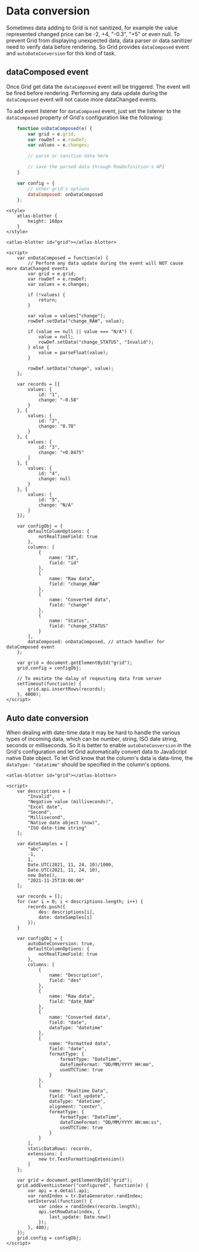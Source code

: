 # Data conversion

Sometimes data adding to Grid is not sanitized, for example the value represented changed price can be -2, +4, "-0.3", "+5" or even null. To prevent Grid from displaying unexpected data, data parser or data sanitizer need to verify data before rendering. So Grid provides `dataComposed` event and `autoDateConversion` for this kind of task.

## dataComposed event

Once Grid get data the `dataComposed` event will be triggered. The event will be fired before rendering. Performing any data update during the `dataComposed` event will not cause more dataChanged events.

To add event listener for `dataComposed` event, just set the listener to the `dataComposed` property of Grid's configuration like the following:

```js
	function onDataComposed(e) {
		var grid = e.grid;
		var rowDef = e.rowDef;
		var values = e.changes;

		// parse or sanitize data here

		// save the parsed data through RowDefinition's API 
	}

	var config = {
		// other grid's options
		dataComposed: onDataComposed
	};
```

```live
<style>
	atlas-blotter {
		height: 168px
	}
</style>

<atlas-blotter id="grid"></atlas-blotter>

<script>
	var onDataComposed = function(e) {
		// Perform any data update during the event will NOT cause more dataChanged events
		var grid = e.grid;
		var rowDef = e.rowDef;
		var values = e.changes;

		if (!values) {
			return;
		}

		var value = values["change"];
		rowDef.setData("change_RAW", value);

		if (value == null || value === "N/A") {
			value = null;
			rowDef.setData("change_STATUS", "Invalid");
		} else {
			value = parseFloat(value);
		}

		rowDef.setData("change", value);
	};

	var records = [{ 
		values: {
			id: "1",
			change: "-0.58"
		}
	}, {
		values: {
			id: "2",
			change: "0.78"
		}
	}, {
		values: {
			id: "3",
			change: "+0.0475"
		}
	}, {
		values: {
			id: "4",
			change: null
		}
	}, {
		values: {
			id: "5",
			change: "N/A"
		}
	}];

	var configObj = {
		defaultColumnOptions: {
			notRealTimeField: true
		},
		columns: [
			{
				name: "Id",
				field: "id"
			},
			{
				name: "Raw data",
				field: "change_RAW"
			},
			{
				name: "Converted data",
				field: "change"
			},
			{
				name: "Status",
				field: "change_STATUS"
			}
		],
		dataComposed: onDataComposed, // attach handler for dataComposed event
	};

	var grid = document.getElementById("grid");
	grid.config = configObj;

	// To emitate the dalay of reqeusting data from server
	setTimeout(function(e) {
		grid.api.insertRows(records);
	}, 4000);
</script>
```

## Auto date conversion

When dealing with date-time data it may be hard to handle the various types of incoming data, which can be number, string, ISO date string, seconds or milliseconds. So it is better to enable `autoDateConversion` in the Grid's configuration and let Grid automatically convert data to JavaScript native Date object. To let Grid know that the column's data is data-time, the `dataType: "datatime"` should be specified in the column's options.

```live
<atlas-blotter id="grid"></atlas-blotter>

<script>
	var descriptions = [
		"Invalid",
		"Negative value (milliseconds)",
		"Excel date",
		"Second",
		"Millisecond",
		"Native date object (now)",
		"ISO date-time string"
	];

	var dateSamples = [
		"abc",
		-1,
		1,
		Date.UTC(2021, 11, 24, 10)/1000,
		Date.UTC(2021, 11, 24, 10),			
		new Date(),
		"2021-11-25T10:00:00"
	];
	
	var records = [];
	for (var i = 0; i < descriptions.length; i++) {
		records.push({
			des: descriptions[i],
			date: dateSamples[i]
		});
	}

	var configObj = {
		autoDateConversion: true,
		defaultColumnOptions: {
			notRealTimeField: true
		},
		columns: [
			{
				name: "Description",
				field: "des"
			},
			{
				name: "Raw data",
				field: "date_RAW"
			},
			{
				name: "Converted data",
				field: "date",
				dataType: "datetime"
			},
			{
				name: "Formatted data",
				field: "date",
				formatType: {
					formatType: "DateTime",
					dateTimeFormat: "DD/MM/YYYY HH:mm",
					useUTCTime: true
				}
			},
			{
				name: "Realtime Data",
				field: "last_update",
				dataType: "datetime",
				alignment: "center",
				formatType: {
					formatType: "DateTime",
					dateTimeFormat: "DD/MM/YYYY HH:mm:ss",
					useUTCTime: true
				}
			}
		],
		staticDataRows: records,
		extensions: [
			new tr.TextFormattingExtension()
		]
	};

	var grid = document.getElementById("grid");
	grid.addEventListener("configured", function(e) {
		var api = e.detail.api;
		var randIndex = tr.DataGenerator.randIndex;
		setInterval(function() {
			var index = randIndex(records.length);
			api.setRowData(index, {
				last_update: Date.now()
			});
		}, 400);
	});
	grid.config = configObj;
</script>
```
